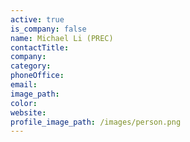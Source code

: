 ```yaml
---
active: true
is_company: false
name: Michael Li (PREC)
contactTitle:
company:
category:
phoneOffice:
email:
image_path:
color:
website:
profile_image_path: /images/person.png
---
```

